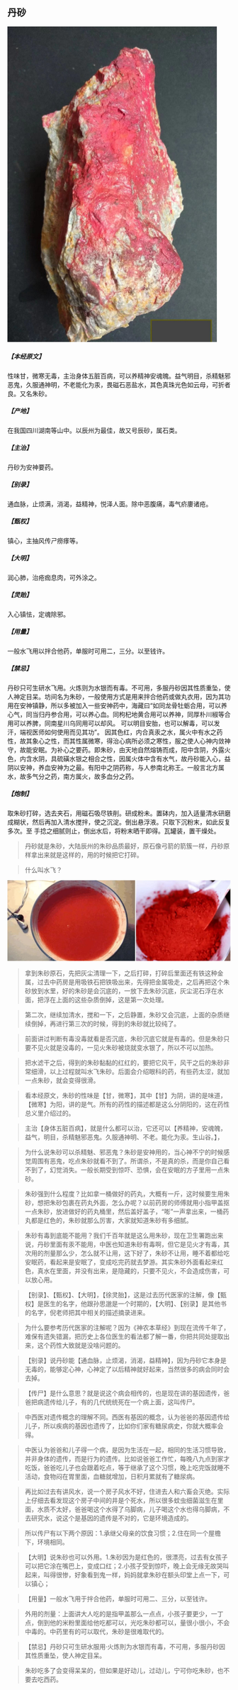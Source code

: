 ## 丹砂

![示例](img/1-1.png)  

##### 【本经原文】
性味甘，微寒无毒，主治身体五脏百病，可以养精神安魂魄。益气明目，杀精魅邪恶鬼，久服通神明，不老能化为汞，畏磁石恶盐水，其色真珠光色如云母，可折者良。又名朱砂。
##### 【产地】
在我国四川湖南等山中。以辰州为最佳，故又号辰砂，属石类。
##### 【主治】
丹砂为安神要药。
##### 【别录】
通血脉，止烦满，消渴，益精神，悦泽人面。除中恶腹痛，毒气疥廔诸疮。
##### 【甄权】
镇心，主抽风传ㄕ痨痵等。
##### 【大明】
润心肺，治疮痂息肉，可外涂之。
##### 【灵贻】
入心镇怯，定魂除邪。
##### 【用量】
一般水飞用以拌合他药，单服时可用二，三分。以至钱许。

##### 【禁忌】
丹砂只可生研水飞用。火炼则为水银而有毒。不可用，多服丹砂因其性质重坠，使人神定目呆。坊间名为朱砂，一般使用方式是用来拌合他药或做丸衣用，因为其功用在安神镇静，所以多被加入一些安神药中，海藏曰“如同龙骨牡蛎合用，可以养心气，同当归丹参合用，可以养心血。同枸杞地黄合用可以养神，同厚朴川椒等合用可以养脾，同南星川乌同用可以却风。
可以明目安胎，也可以解毒，可以发汗，端视医师如何使用而见其功”。
因其色红，内合真汞之水，属火中有水之药性，故其象心之性，而其性属微寒，得治心病所必须之寒性，服之使人心神内敛神守，故能安眠。为补心之要药。即朱砂，由天地自然熔铸而成，阳中含阴，外露火色，内含水阴，具硫磺水银之相合之性，因属火体中含有水气，故丹砂能入心，益阴以安神，养血安神为之最。有阳中之阴药称，与人参南北称王。一般言北方属水，故多气分之药，南方属火，故多血分之药。
##### 【炮制】
取朱砂打碎，选去夹石，用磁石吸尽铁削。研成粉未。置砵内，加入适量清水研磨
成糊状，然后再加入清水搅拌，使之沉淀。倒出悬浮液。只取下沉粉末，如此反复多次。至
手捻之细腻则止，倒出水后，将粉末晒干即得。瓦罐装，置干燥处。

> 丹砂就是朱砂，大陆辰州的朱砂品质最好，原石像弓箭的箭簇一样，丹砂原样拿出来就是这样的，用的时候把它打碎。

> 什么叫水飞？

![示例](img/1-2.jpg)  

> 拿到朱砂原石，先把灰尘清理一下，之后打碎，打碎后里面还有铁这种金属，过去中药房是用吸铁石把铁吸出来，先得把金属吸走，之后再把这个朱砂放到水里，好的朱砂是会沉底的，一放下去朱砂沉底，灰尘泥石浮在水面，把浮在上面的这些杂质倒掉，这是第一次处理。

> 第二次，继续加清水，搅和一下，之后静置，朱砂又会沉底，上面的杂质继续倒掉，再进行第三次的时候，得到的朱砂就比较纯了。

> 前面讲过判断有毒没毒就看是否沉底，朱砂沉底它就是有毒的。但是朱砂只要不见火就是没毒的，一见火朱砂被烧就变水银了，所以不可以加热。

> 把水滤干之后，得到的朱砂黏黏的红红的，要把它风干，风干之后的朱砂非常细滑，以上过程就叫水飞朱砂。后面会介绍眼科的药，有些药太涩，就加一点朱砂，就会变得很滑。

> 看本经原文，朱砂的性味是【甘，微寒】，其中【甘】为阴，讲的是味道，【微寒】为阳，讲的是气。所有的药性的描述都是这么分阴阳的，这在药性总义里介绍过的。

> 主治【身体五脏百病】，就是什么都可以治，它还可以【养精神，安魂魄，益气，明目，杀精魅邪恶鬼。久服通神明、不老。能化为汞。生山谷。】，

> 为什么说朱砂可以杀精魅、邪恶鬼？朱砂是安神用的，当心神不宁的时候感觉周围有恶鬼，吃点朱砂就看不到了。所谓杀，不是真的杀，而是你自己看不到了，幻觉消失。一般长期受到惊吓、恐惧，会在安眠的方子里用一点朱砂。

> 朱砂强到什么程度？比如拿一桶做好的药丸，大概有一斤，这时候要生用朱砂，想把朱砂包裹在药丸外面，怎么办呢？以前药房的师傅就用小指甲盖抠一点朱砂，放进做好的药丸桶里，然后盖好盖子，“嘭”一声拿出来，一桶药丸都是红色的，朱砂就那么厉害，大家就知道朱砂有多细腻。

> 朱砂有毒到底能不能用？我们千百年就是这么用朱砂，现在卫生署跑出来说，丹砂里面有汞不能用，中医也知道朱砂有毒啊，但它是见火才有毒，其次用的剂量那么少，怎么就不让用，这下好了，朱砂不让用，睡不着都给吃安眠药，看起来是安眠了，变成吃完药就去梦游。其实朱砂外面看起来红色，真水在里面，并没有出来，是隐藏的，只要不见火，不会造成伤害，可以放心用。

> 【别录】、【甄权】、【大明】，【徐灵胎】，这是过去历代医家的注解，像【甄权】是医生的名字，他跟孙思邈是一个时期的，【大明】、【别录】是其他书的名字，倪老师把其中相关的描述摘录进来。

> 为什么要参考历代医家的注解呢？因为《神农本草经》到现在流传千年了，难保有遗失错漏，把历史上各位医生的看法都了解一番，你把共同处提取出来，这个药性大致就是没啥问题的。

> 【别录】说丹砂能【通血脉，止烦渴，消渴，益精神】，因为丹砂它本身是无毒的，能够定心神，心神定了以后精神就好起来，当然很多的病会同时会去掉。

> 【传尸】是什么意思？就是说这个病会相传的，也是现在讲的基因遗传，爸爸把病遗传给儿子，有的几代统统死在一个病上面，这叫传尸。

> 中西医对遗传概念的理解不同。西医有基因的概念，认为爸爸的基因遗传给儿子，所以疾病的基因也遗传了，比如你们家有糖尿病史，你就大概率会得。

> 中医认为爸爸和儿子得一个病，是因为生活在一起，相同的生活习惯导致，并非身体的遗传，而是行为的遗传。比如说爸爸工作忙，每晚八九点到家才吃饭，爸爸吃儿子也会跟着吃点，等于继承了这个习惯，晚上吃完饭就睡不活动，食物闷在胃里面，血糖就增加，日积月累就有了糖尿病。

> 再比如过去有讲风水，说一个房子风水不好，住进去人和六畜会灭绝。实际上仔细去看发现这个房子中间的井是个死水，所以很多蚊虫细菌滋生在里面，水质不太好，爸爸喝这个水得了乌脚病，儿子喝这个水也得乌脚病，不去研究水，说这个是基因的遗传是不对的，它是环境造成的。

> 所以传尸有以下两个原因：1.承继父母亲的饮食习惯；2.住在同一个屋檐下，环境相同。

> 【大明】说朱砂也可以外用。1.朱砂因为是红色的，很漂亮，过去有女孩子可以把它涂在嘴巴上，变成口红；2.小孩子受到惊吓，晚上会无缘无故哭叫起来，叫得很惨，好象看到鬼一样，妈妈就拿朱砂在额头印堂上点一下，可以镇心；

> 【用量】一般水飞用于拌合他药，单服时可用二、三分，以至钱许。

> 外用的剂量：上面讲大人吃的是指甲盖那么一点点，小孩子要更少，一丁点，倒到他的米粉里面给他吃都可以，光吃朱砂都可以，量很小很小，不会中毒的。中药里有的可以取代，朱砂是很难取代的。

> 【禁忌】丹砂只可生研水服用·火炼則为水银而有毒，不可用，多服丹砂因其性质重坠，使人神定目呆。

> 朱砂吃多了会变得呆呆的，但如果是好动儿，过动儿，宁可你吃朱砂，也不要去吃西药。

